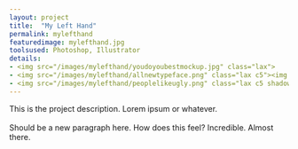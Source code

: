 ```yaml
---
layout: project
title:  "My Left Hand"
permalink: mylefthand
featuredimage: mylefthand.jpg
toolsused: Photoshop, Illustrator
details:
- <img src="/images/mylefthand/youdoyoubestmockup.jpg" class="lax">
- <img src="/images/mylefthand/allnewtypeface.png" class="lax c5"><img src="/images/mylefthand/nobigdeal.png" class="lax c5 shadow">
- <img src="/images/mylefthand/peoplelikeugly.png" class="lax c5 shadow"><img src="/images/mylefthand/peoplelikeuglycloseup.jpg" class="lax c6 shadow">
---
```

This is the project description. Lorem ipsum or whatever.   
<br/>
Should be a new paragraph here. How does this feel? Incredible. Almost there.